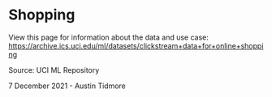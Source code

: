 # Shopping

View this page for information about the data and use case: https://archive.ics.uci.edu/ml/datasets/clickstream+data+for+online+shopping

Source: UCI ML Repository

7 December 2021 - Austin Tidmore

